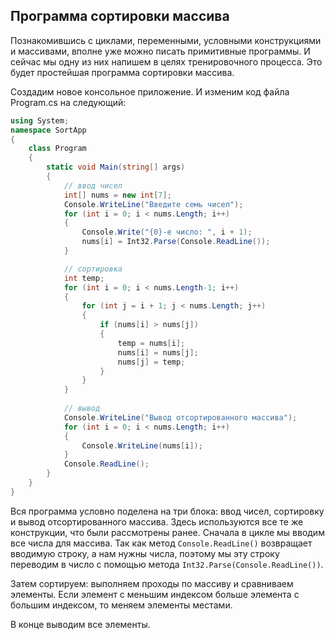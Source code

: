 ## Программа сортировки массива

Познакомившись с циклами, переменными, условными конструкциями и массивами, вполне уже можно писать примитивные программы. И сейчас мы одну 
из них напишем в целях тренировочного процесса. Это будет простейшая программа сортировки массива.

Создадим новое консольное приложение. И изменим код файла Program.cs на следующий:

```cs
using System;
namespace SortApp
{
    class Program
    {
        static void Main(string[] args)
        {
			// ввод чисел
            int[] nums = new int[7];
            Console.WriteLine("Введите семь чисел");
            for (int i = 0; i < nums.Length; i++)
            {
                Console.Write("{0}-е число: ", i + 1);
                nums[i] = Int32.Parse(Console.ReadLine());
            }

			// сортировка
            int temp;
            for (int i = 0; i < nums.Length-1; i++)
            {
                for (int j = i + 1; j < nums.Length; j++)
                {
                    if (nums[i] > nums[j])
                    {
                        temp = nums[i];
                        nums[i] = nums[j];
                        nums[j] = temp;
                    }
                }
            }
			
			// вывод
            Console.WriteLine("Вывод отсортированного массива");
            for (int i = 0; i < nums.Length; i++)
            {
                Console.WriteLine(nums[i]);
            }
            Console.ReadLine();
        }
    }
}
```

Вся программа условно поделена на три блока: ввод чисел, сортировку и вывод отсортированного массива. Здесь используются все те же конструкции, 
что были рассмотрены ранее. Сначала в цикле мы вводим все числа для массива. Так как метод `Console.ReadLine()` 
возвращает вводимую строку, а нам нужны числа, поэтому мы эту строку переводим в число с помощью метода `Int32.Parse(Console.ReadLine())`.

Затем сортируем: выполняем проходы по массиву и сравниваем элементы. Если элемент с меньшим индексом больше элемента с большим индексом, 
то меняем элементы местами.

В конце выводим все элементы.

